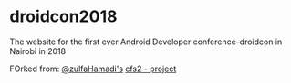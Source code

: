 # droidcon2018
The website for the first ever Android Developer conference-droidcon in Nairobi in 2018



FOrked from: [@zulfaHamadi's](https://github.com/alsamzu/) [cfs2 - project](https://github.com/alsamzu/cfs2)